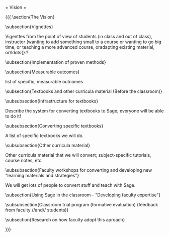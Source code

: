 = Vision =

{{{
\section{The Vision}


\subsection{Vignettes}

Vigenttes from the point of view of students (in class and out of class),
instructor (wanting to add something small to a course or wanting to go big time,
or teaching a more advanced course, oradapting existing material, or\ldots{}.?


\subsection{Implementation of proven methods}


\subsection{Measurable outcomes}

list of specific, measurable outcomes


\subsection{Textbooks and other curricula material (Before the classroom)}


\subsubsection{Infrastructure for textbooks}

Describe the system for converting textbooks to Sage; everyone will be able to do it!


\subsubsection{Converting specific textbooks}

A list of specific textbooks we will do.


\subsubsection{Other curricula material}

Other curricula material that we will convert; subject-specific tutorials, course notes, etc.


\subsubsection{Faculty workshops for converting and developing new "learning materials and strategies"}

We will get lots of people to convert stuff and teach with Sage.


\subsection{Using Sage in the classroom - "Developing faculty expertise"}


\subsubsection{Classroom trial program (formative evaluation) (feedback from faculty //and// students)}



\subsection{Research on how faculty adopt this aproach}

}}}
